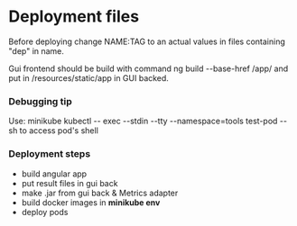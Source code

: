 # Deployment files
Before deploying change NAME:TAG to an actual values in files containing "dep" in name.

Gui frontend should be build with command ng build --base-href /app/ and put in /resources/static/app in GUI backed.

### Debugging tip
Use:
minikube kubectl -- exec --stdin --tty --namespace=tools test-pod -- sh
to access pod's shell

### Deployment steps
* build angular app
*  put result files in gui back
* make .jar from gui back & Metrics adapter
* build docker images in **minikube env**
* deploy pods
